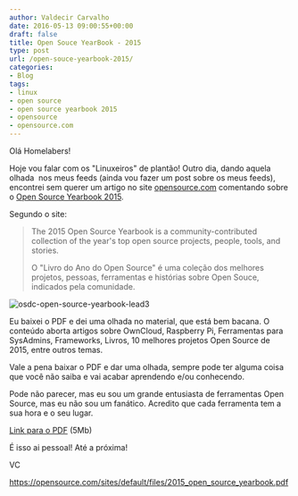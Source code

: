```yaml
---
author: Valdecir Carvalho
date: 2016-05-13 09:00:55+00:00
draft: false
title: Open Souce YearBook - 2015
type: post
url: /open-souce-yearbook-2015/
categories:
- Blog
tags:
- linux
- open source
- open source yearbook 2015
- opensource
- opensource.com
---
```


Olá Homelabers!

Hoje vou falar com os "Linuxeiros" de plantão! Outro dia, dando aquela olhada  nos meus feeds (ainda vou fazer um post sobre os meus feeds), encontrei sem querer um artigo no site [opensource.com](http://www.opensource.com) comentando sobre o [Open Source Yearbook 2015](https://opensource.com/yearbook/2015).

Segundo o site:



<blockquote>The 2015 Open Source Yearbook is a community-contributed collection of the year's top open source projects, people, tools, and stories.

O "Livro do Ano do Open Source" é uma coleção dos melhores projetos, pessoas, ferramentas e histórias sobre Open Souce, indicados pela comunidade.</blockquote>



![osdc-open-source-yearbook-lead3](/imagens/2016/05/osdc-open-source-yearbook-lead3.png)


Eu baixei o PDF e dei uma olhada no material, que está bem bacana. O conteúdo aborta artigos sobre OwnCloud, Raspberry Pi, Ferramentas para SysAdmins, Frameworks, Livros, 10 melhores projetos Open Source de 2015, entre outros temas.

Vale a pena baixar o PDF e dar uma olhada, sempre pode ter alguma coisa que você não saiba e vai acabar aprendendo e/ou conhecendo.

Pode não parecer, mas eu sou um grande entusiasta de ferramentas Open Source, mas eu não sou um fanático. Acredito que cada ferramenta tem a sua hora e o seu lugar.

[Link para o PDF](https://opensource.com/sites/default/files/2015_open_source_yearbook.pdf) (5Mb)

É isso ai pessoal! Até a próxima!

VC



https://opensource.com/sites/default/files/2015_open_source_yearbook.pdf
